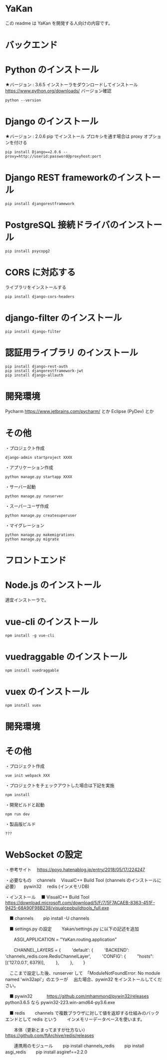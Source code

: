 YaKan
===============

この readme は YaKan を開発する人向けの内容です。

# バックエンド

# Python のインストール
★バージョン : 3.6.5
インストーラをダウンロードしてインストール
https://www.python.org/downloads/
バージョン確認
```
python --version
```
# Django のインストール
★バージョン : 2.0.6
pip でインストール
プロキシを通す場合は proxy オプションを付ける
```
pip install Django==2.0.6 --proxy=http://userid:password@proxyhost:port
```
# Django REST frameworkのインストール
```
pip install djangorestframework
```
# PostgreSQL 接続ドライバのインストール
```
pip install psycopg2
```
# CORS に対応する
ライブラリをインストールする
```
pip install django-cors-headers
```
# django-filter のインストール
```
pip install django-filter
```
# 認証用ライブラリ のインストール
```
pip install django-rest-auth
pip install djangorestframework-jwt
pip install django-allauth
```


# 開発環境
Pycharm
https://www.jetbrains.com/pycharm/
とか
Eclipse (PyDev)
とか


# その他
・プロジェクト作成
```
django-admin startproject XXXX
```
・アプリケーション作成
```
python manage.py startapp XXXX
```
・サーバー起動
```
python manage.py runserver
```
・スーパーユーザ作成
```
python manage.py createsuperuser
```
・マイグレーション
```
python manage.py makemigrations
python manage.py migrate
```

# フロントエンド

# Node.js のインストール
適宜インストーラで。

# vue-cli のインストール
```
npm install -g vue-cli
```

# vuedraggable のインストール
```
npm install vuedraggable
```

# vuex のインストール
```
npm install vuex
```

# 開発環境

# その他
・プロジェクト作成
```
vue init webpack XXX
```
・プロジェクトをチェックアウトした場合は下記を実施
```
npm install
```
・開発ビルドと起動
```
npm run dev
```
・製品版ビルド
```
???
```


# WebSocket の設定
・参考サイト
　https://poyo.hatenablog.jp/entry/2018/05/17/224247

・必要なもの
　channels
　VisualC++ Build Tool (channels のインストールに必要）
　pywin32
　redis (インメモリDB)

・インストール
　■ VisualC++ Build Tool
　　https://download.microsoft.com/download/5/F/7/5F7ACAEB-8363-451F-9425-68A90F98B238/visualcppbuildtools_full.exe

　■ channels
　　pip install -U channels

　■ settings.py の設定
　　Yakan/settings.py に以下の記述を追加

　　ASGI_APPLICATION = "YaKan.routing.application"

　　CHANNEL_LAYERS = {
　　    'default': {
　　        'BACKEND': 'channels_redis.core.RedisChannelLayer',
　　        'CONFIG': {
　　            "hosts": [('127.0.0.1', 6379)],
　　        },
　　    },
　　}

　ここまで設定した後、runserver して　「ModuleNotFoundError: No module named 'win32api'」のエラーが
　出た場合、pywin32 をインストールしてください。

　■ pywin32　
　　https://github.com/mhammond/pywin32/releases
　　　python3.6.5 なら pywin32-223.win-amd64-py3.6.exe

　■ redis
　　channels で複数ブラウザに対して値を返却する仕組みのバックエンドとして redis という
　　インメモリーデータベースを使います。

　　本体（更新とまってますが仕方ない）
　　https://github.com/ftArchive/redis/releases

　　連携用のモジュール
　　pip install channels_redis
　　pip install asgi_redis
　　pip install asgiref==2.2.0

　　